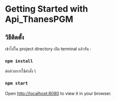 # Getting Started with Api_ThanesPGM

## วิธีติดตั้ง

เข้าไปใน project directory เปิด terminal แล้วรัน :

### `npm install`

ต่อด้วยการใช้คำสั่ง \

### `npm start`

Open [http://localhost:8080](http://localhost:8080) to view it in your browser.